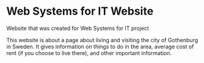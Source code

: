 # Web Systems for IT Website
Website that was created for Web Systems for IT project

This website is about a page about living and visiting the city of Gothenburg in Sweden. It gives information on things to do in the area, average cost of rent (if you choose to live there), and other important information.
